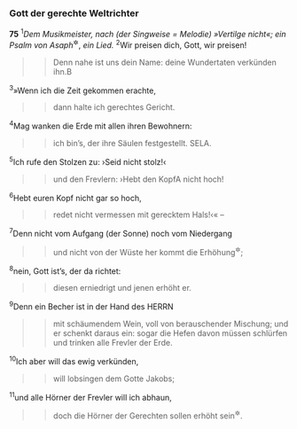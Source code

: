 ### Gott der gerechte Weltrichter

__75__
<sup>1</sup><em>Dem Musikmeister, nach (der Singweise = Melodie) »Vertilge nicht«; ein Psalm von Asaph</em><sup title="vgl. Ps 50">&#x2732;</sup>, <em>ein Lied.</em>
<sup>2</sup>Wir preisen dich, Gott, wir preisen!
<blockquote>
<blockquote>
Denn nahe ist uns dein Name: deine Wundertaten verkünden ihn.<span data-param="f3_19_75_2B" class="fussnote">B</span>
</blockquote>
</blockquote>
<sup>3</sup>»Wenn ich die Zeit gekommen erachte,
<blockquote>
<blockquote>
dann halte ich gerechtes Gericht.
</blockquote>
</blockquote>
<sup>4</sup>Mag wanken die Erde mit allen ihren Bewohnern:
<blockquote>
<blockquote>
ich bin’s, der ihre Säulen festgestellt. SELA.
</blockquote>
</blockquote>
<sup>5</sup>Ich rufe den Stolzen zu: ›Seid nicht stolz!‹
<blockquote>
<blockquote>
und den Frevlern: ›Hebt den Kopf<span data-param="f3_19_75_5A" class="fussnote">A</span> nicht hoch!
</blockquote>
</blockquote>
<sup>6</sup>Hebt euren Kopf nicht gar so hoch,
<blockquote>
<blockquote>
redet nicht vermessen mit gerecktem Hals!‹« –
</blockquote>
</blockquote>
<sup>7</sup>Denn nicht vom Aufgang (der Sonne) noch vom Niedergang
<blockquote>
<blockquote>
und nicht von der Wüste her kommt die Erhöhung<sup title="= Fähigkeit zum Aufstieg">&#x2732;</sup>;
</blockquote>
</blockquote>
<sup>8</sup>nein, Gott ist’s, der da richtet:
<blockquote>
<blockquote>
diesen erniedrigt und jenen erhöht er.
</blockquote>
</blockquote>
<sup>9</sup>Denn ein Becher ist in der Hand des HERRN
<blockquote>
<blockquote>
mit schäumendem Wein, voll von berauschender Mischung;
und er schenkt daraus ein:
sogar die Hefen davon müssen schlürfen und trinken alle Frevler der Erde.
</blockquote>
</blockquote>
<sup>10</sup>Ich aber will das ewig verkünden,
<blockquote>
<blockquote>
will lobsingen dem Gotte Jakobs;
</blockquote>
</blockquote>
<sup>11</sup>und alle Hörner der Frevler will ich abhaun,
<blockquote>
<blockquote>
doch die Hörner der Gerechten sollen erhöht sein<sup title="= hoch ragen">&#x2732;</sup>.
</blockquote>
</blockquote>
